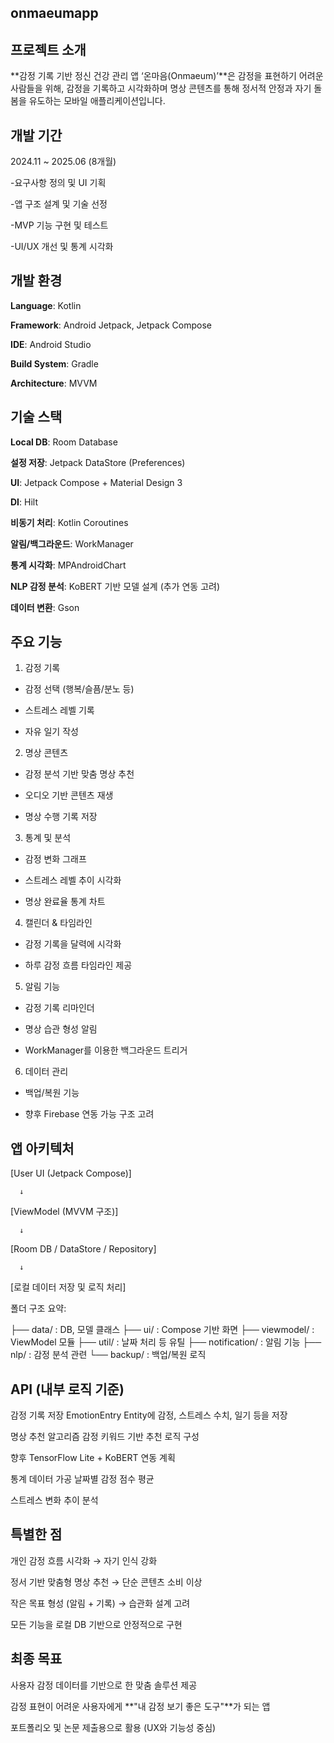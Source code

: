 ## onmaeumapp

## 프로젝트 소개
**감정 기록 기반 정신 건강 관리 앱 ‘온마음(Onmaeum)’**은 감정을 표현하기 어려운 사람들을 위해, 감정을 기록하고 시각화하며 명상 콘텐츠를 통해 정서적 안정과 자기 돌봄을 유도하는 모바일 애플리케이션입니다.

## 개발 기간
2024.11 ~ 2025.06 (8개월)

-요구사항 정의 및 UI 기획

-앱 구조 설계 및 기술 선정

-MVP 기능 구현 및 테스트

-UI/UX 개선 및 통계 시각화



## 개발 환경
**Language**: Kotlin

**Framework**: Android Jetpack, Jetpack Compose

**IDE**: Android Studio

**Build System**: Gradle

**Architecture**: MVVM

## 기술 스택
**Local DB**: Room Database

**설정 저장**: Jetpack DataStore (Preferences)

**UI**: Jetpack Compose + Material Design 3

**DI**: Hilt

**비동기 처리**: Kotlin Coroutines

**알림/백그라운드**: WorkManager

**통계 시각화**: MPAndroidChart

**NLP 감정 분석**: KoBERT 기반 모델 설계 (추가 연동 고려)

**데이터 변환**: Gson


## 주요 기능
1. 감정 기록
- 감정 선택 (행복/슬픔/분노 등)

- 스트레스 레벨 기록

- 자유 일기 작성

2. 명상 콘텐츠
- 감정 분석 기반 맞춤 명상 추천

- 오디오 기반 콘텐츠 재생

- 명상 수행 기록 저장

3. 통계 및 분석
- 감정 변화 그래프

- 스트레스 레벨 추이 시각화

- 명상 완료율 통계 차트

4. 캘린더 & 타임라인
- 감정 기록을 달력에 시각화

- 하루 감정 흐름 타임라인 제공

5. 알림 기능
- 감정 기록 리마인더

- 명상 습관 형성 알림

- WorkManager를 이용한 백그라운드 트리거

6. 데이터 관리
- 백업/복원 기능

- 향후 Firebase 연동 가능 구조 고려

## 앱 아키텍처
[User UI (Jetpack Compose)] 

      ↓

[ViewModel (MVVM 구조)] 

      ↓

[Room DB / DataStore / Repository]  
 
      ↓

[로컬 데이터 저장 및 로직 처리]


폴더 구조 요약:

├── data/          : DB, 모델 클래스
├── ui/            : Compose 기반 화면
├── viewmodel/     : ViewModel 모듈
├── util/          : 날짜 처리 등 유틸
├── notification/  : 알림 기능
├── nlp/           : 감정 분석 관련
└── backup/        : 백업/복원 로직

## API (내부 로직 기준)
감정 기록 저장
EmotionEntry Entity에 감정, 스트레스 수치, 일기 등을 저장

명상 추천 알고리즘
감정 키워드 기반 추천 로직 구성

향후 TensorFlow Lite + KoBERT 연동 계획

통계 데이터 가공
날짜별 감정 점수 평균

스트레스 변화 추이 분석

## 특별한 점
개인 감정 흐름 시각화 → 자기 인식 강화

정서 기반 맞춤형 명상 추천 → 단순 콘텐츠 소비 이상

작은 목표 형성 (알림 + 기록) → 습관화 설계 고려

모든 기능을 로컬 DB 기반으로 안정적으로 구현

## 최종 목표
사용자 감정 데이터를 기반으로 한 맞춤 솔루션 제공

감정 표현이 어려운 사용자에게 **"내 감정 보기 좋은 도구"**가 되는 앱

포트폴리오 및 논문 제출용으로 활용 (UX와 기능성 중심)
